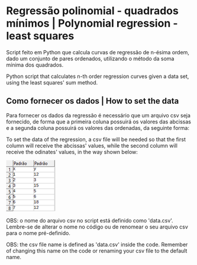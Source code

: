 
# Regressão polinomial - quadrados mínimos | Polynomial regression - least squares

Script feito em Python que calcula curvas de regressão de n-ésima ordem, dado um conjunto de pares ordenados, utilizando o método da soma mínima dos quadrados.

Python script that calculates n-th order regression curves given a data set, using the least squares' sum method.


## Como fornecer os dados | How to set the data

Para fornecer os dados da regressão é necessário que um arquivo csv seja fornecido, de forma que a primeira coluna possuirá os valores das abcissas e a segunda coluna possuirá os valores das ordenadas, da seguinte forma: 

To set the data of the regression, a csv file will be needed so that the first column will receive the abcissas' values, while the second column will receive the odinates' values, in the way shown below:

  ![Csv file structure](https://github.com/jlucartc/Polynomial-Regression/blob/master/data.PNG)
  
  OBS: o nome do arquivo csv no script está definido como 'data.csv'. Lembre-se de alterar o nome no código ou de renomear o seu arquivo     csv para o nome pré-definido.
  
  OBS: the csv file name is defined as 'data.csv' inside the code. Remember of changing this name on the code or renaming your csv file     to the default name.
